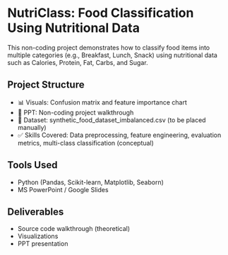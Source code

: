 # NutriClass: Food Classification Using Nutritional Data

This non-coding project demonstrates how to classify food items into multiple categories (e.g., Breakfast, Lunch, Snack) using nutritional data such as Calories, Protein, Fat, Carbs, and Sugar.

## Project Structure
- 📊 Visuals: Confusion matrix and feature importance chart
- 📝 PPT: Non-coding project walkthrough
- 📁 Dataset: synthetic_food_dataset_imbalanced.csv (to be placed manually)
- ✅ Skills Covered: Data preprocessing, feature engineering, evaluation metrics, multi-class classification (conceptual)

## Tools Used
- Python (Pandas, Scikit-learn, Matplotlib, Seaborn)
- MS PowerPoint / Google Slides

## Deliverables
- Source code walkthrough (theoretical)
- Visualizations
- PPT presentation
